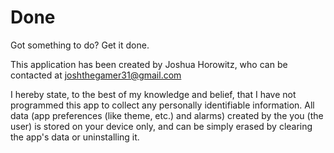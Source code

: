 # Done
 Got something to do? Get it done.

This application has been created by Joshua Horowitz, who can be contacted at joshthegamer31@gmail.com

I hereby state, to the best of my knowledge and belief, that I have not programmed this app to collect any personally identifiable information. All data (app preferences (like theme, etc.) and alarms) created by the you (the user) is stored on your device only, and can be simply erased by clearing the app's data or uninstalling it.
